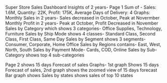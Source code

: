 Super Store Sales Dashboard Insights of 2 years-
Page 1 
Sum of - Sales: 1.6M, Quantity: 22K, Profit: 175K, Average Days of Delivery: 4
Graphs: 
Monthly Sales in 2 years- Sales decreased in October, Peak at Novermber
Monthly Profit in 2 years- Peak at October, Profit Decreased in November
Sales by Category which shows 3 categories- Office Supplies, Technology, Furniture
Sales by Ship Mode shows 4 classes- Standard Class, Second Class, First Class, Same Day
Sales by Segment shows 3 segments- Consumer, Corporate, Home Office
Sales by Regions contains- East, West, North, South
Sales by Payment Mode- Cards, COD, Online
Sales by Sub-Category shows top 4 sub-categories

Page 2 shows 15 days Forecast of sales
Graphs- 1st graph Shows 15 days Forecast of sales, 2nd graph shows the zoomed view of 15 days forecast
Bar graph shows Sales by states shows sales of top 10 states
